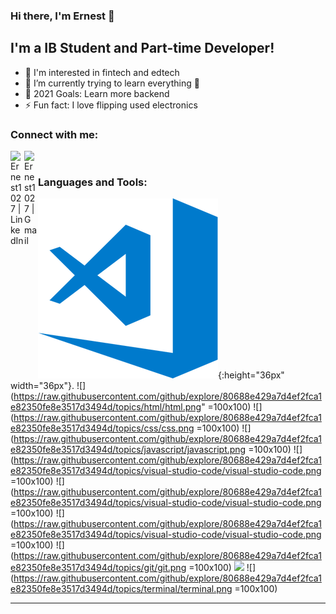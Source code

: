 ### Hi there, I'm Ernest  👋



## I'm a IB Student and Part-time Developer!

- 🔭 I'm interested in fintech and edtech
- 🌱 I’m currently trying to learn everything 🤣
- 🥅 2021 Goals: Learn more backend
- ⚡ Fun fact: I love flipping used electronics

### Connect with me:

[<img align="left" alt="Ernest1027 | LinkedIn" width="22px" src="https://cdn.jsdelivr.net/npm/simple-icons@v3/icons/linkedin.svg" />][linkedin]
[<img align="left" alt="Ernest1027 | Gmail" width="22px" src="https://cdn.jsdelivr.net/npm/simple-icons@v3/icons/gmail.svg" />][gmail]

<br />

### Languages and Tools:

![](https://raw.githubusercontent.com/github/explore/80688e429a7d4ef2fca1e82350fe8e3517d3494d/topics/visual-studio-code/visual-studio-code.png){:height="36px" width="36px"}.
![](https://raw.githubusercontent.com/github/explore/80688e429a7d4ef2fca1e82350fe8e3517d3494d/topics/html/html.png" =100x100)
![](https://raw.githubusercontent.com/github/explore/80688e429a7d4ef2fca1e82350fe8e3517d3494d/topics/css/css.png =100x100)
![](https://raw.githubusercontent.com/github/explore/80688e429a7d4ef2fca1e82350fe8e3517d3494d/topics/javascript/javascript.png =100x100)
![](https://raw.githubusercontent.com/github/explore/80688e429a7d4ef2fca1e82350fe8e3517d3494d/topics/visual-studio-code/visual-studio-code.png =100x100)
![](https://raw.githubusercontent.com/github/explore/80688e429a7d4ef2fca1e82350fe8e3517d3494d/topics/visual-studio-code/visual-studio-code.png =100x100)
![](https://raw.githubusercontent.com/github/explore/80688e429a7d4ef2fca1e82350fe8e3517d3494d/topics/visual-studio-code/visual-studio-code.png =100x100)
![](https://raw.githubusercontent.com/github/explore/80688e429a7d4ef2fca1e82350fe8e3517d3494d/topics/git/git.png =100x100)
![](https://raw.githubusercontent.com/github/explore/78df643247d429f6cc873026c0622819ad797942/topics/github/github.png=100x100)
![](https://raw.githubusercontent.com/github/explore/80688e429a7d4ef2fca1e82350fe8e3517d3494d/topics/terminal/terminal.png =100x100)



---


[gmail]: ernestwong1027@gmail.com
[linkedin]: https://www.linkedin.com/in/ernest-wong-90b4521a7/
